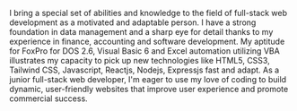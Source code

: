 I bring a special set of abilities and knowledge to the field of full-stack web development as a motivated and adaptable person. I have a strong foundation in data management and a sharp eye for detail thanks to my experience in finance, accounting and software development. My aptitude for FoxPro for DOS 2.6, Visual Basic 6 and Excel automation utilizing VBA illustrates my capacity to pick up new technologies like HTML5, CSS3, Tailwind CSS, Javascript, Reactjs, Nodejs, Expressjs fast and adapt. As a junior full-stack web developer, I'm eager to use my love of coding to build dynamic, user-friendly websites that improve user experience and promote commercial success.

<!--
**AhmadSheerazSaeed/AhmadSheerazSaeed** is a ✨ _special_ ✨ repository because its `README.md` (this file) appears on your GitHub profile.

Here are some ideas to get you started:

- 🔭 I’m currently working on ...
- 🌱 I’m currently learning ...
- 👯 I’m looking to collaborate on ...
- 🤔 I’m looking for help with ...
- 💬 Ask me about ...
- 📫 How to reach me: ...
- 😄 Pronouns: ...
- ⚡ Fun fact: ...
-->
